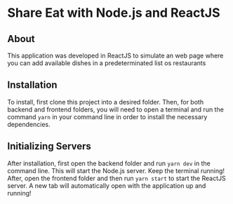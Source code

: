 # Share Eat with Node.js and ReactJS

## About
This application was developed in ReactJS to simulate an web page where you can add available dishes in a predeterminated list os restaurants

## Installation
To install, first clone this project into a desired folder. Then, for both backend and frontend folders, you will need to open a terminal and run the command `yarn` in your command line in order to install the necessary dependencies.

## Initializing Servers
After installation, first open the backend folder and run `yarn dev` in the command line. This will start the Node.js server. Keep the terminal running! After, open the frontend folder and then run `yarn start` to start the ReactJS server. A new tab will automatically open with the application up and running!



